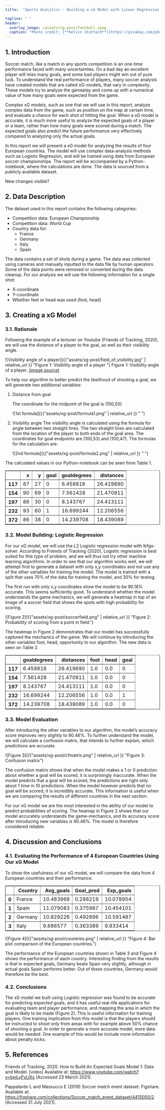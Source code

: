 ```yaml
---
title:  "Sports Analytics - Building a xG Model with Linear Regression (Python, Sklearn, Seaborn)"

tagline: " "
header:
  overlay_image: /assets/xg-post/football.jpeg
  caption: "Photo credit: [**Kelvin Stuttard**](https://pixabay.com/photos/football-soccer-ball-goal-game-2518982/)"
---
```


## 1. Introduction

Soccer match, like a match in any sports competition is an one-time performance faced with many uncertainties. On a bad day an excellent player will miss many goals, and some bad players might win out of pure luck. To understand the real performance of players, many soccer analysts have created models that are called xG-models, that vary in complexity. These models try to analyze the gameplay and come up with a numerical value of how many goals were expected from the game.

Complex xG models, such as one that we will use in this report, analyze complex data from the game, such as position on the map at certain time, and evaluate a chance for each shot of hitting the goal. When a xG model is accurate, it is much more useful to analyze the expected goals of a player or a team, rather than how many goals were scored during a match. The expected goals also predict the future performance very effectively compared to analyzing only the actual goals.

In this report we will present a xG model for analyzing the results of four European countries. The model will use complex data-analysis methods such as Logistic Regression, and will be trained using data from European soccer championships. The report will be accompanied by a Python-notebook, where the calculations are done. The data is sourced from a publicly available dataset.

New changes visible?


## 2. Data Description
The dataset used in this report contains the following categories:  
* Competition data: European Championship
* Competition data: World Cup
* Country data for:
    * France
    * Germany
    * Italy
    * Spain

The data contains a set of shots during a game. The data was collected using cameras and manually inputted to the data file by human operators. Some of the data points were removed or converted during the data cleanup. For our analysis we will use the following information for a single shot:  
* X-coordinate
* Y-coordinate
* Whether feet or head was used (foot, head)

## 3. Creating a xG Model
### 3.1. Rationale

Following the example of a lecturer on Youtube (Friends of Tracking, 2020), we will use the distance of a player to the goal, as well as their visibility angle.

![Visibility angle of a player]({{"assets/xg-post/field_of_visibility.jpg" | relative_url }} "Figure 1: Visibility angle of a player ")
Figure 1: Visibility angle of a player. [(image source)](https://photostockeditor.com/image/football-soccer-player-making-goal-soccer-34841 "(image source)")

To help our algorithm to better predict the likelihood of shooting a goal, we will generate two additional variables:

1. Distance from goal

    The coordinate for the midpoint of the goal is (100,50)

    ![1st formula]({{"assets/xg-post/formula1.png" | relative_url }} " ")


2. Visibility angle
    The visibility angle is calculated using the formula for angle between two straight lines. The two straight lines are calculated from the location of the player to both ends of the goal area. The coordinates for goal endpoints are (100,53) and (100,47). The formulas for the calculation are:
 
    ![2nd formula]({{"assets/xg-post/formula2.png" | relative_url }} " ")


The calculated values in our Python-notebook can be seen from Table 1.

<div>
<style scoped>
    .dataframe tbody tr th:only-of-type {
        vertical-align: middle;
    }

    .dataframe tbody tr th {
        vertical-align: top;
    }

    .dataframe thead th {
        text-align: right;
    }
</style>
<table border="1" class="dataframe">
  <thead>
    <tr style="text-align: right;">
      <th></th>
      <th>x</th>
      <th>y</th>
      <th>goal</th>
      <th>goaldegrees</th>
      <th>distances</th>
    </tr>
  </thead>
  <tbody>
    <tr>
      <th>117</th>
      <td>87</td>
      <td>27</td>
      <td>0</td>
      <td>6.458816</td>
      <td>26.419690</td>
    </tr>
    <tr>
      <th>154</th>
      <td>90</td>
      <td>69</td>
      <td>0</td>
      <td>7.561428</td>
      <td>21.470911</td>
    </tr>
    <tr>
      <th>197</th>
      <td>86</td>
      <td>30</td>
      <td>0</td>
      <td>8.143767</td>
      <td>24.413111</td>
    </tr>
    <tr>
      <th>232</th>
      <td>93</td>
      <td>60</td>
      <td>1</td>
      <td>16.699244</td>
      <td>12.206556</td>
    </tr>
    <tr>
      <th>372</th>
      <td>86</td>
      <td>38</td>
      <td>0</td>
      <td>14.239708</td>
      <td>18.439089</td>
    </tr>
  </tbody>
</table>
</div>


### 3.2. Model Building: Logistic Regression

For our xG model, we will use the L2 Logistic regression model with lbfgs-solver. According to Friends of Tracking (2020), Logistic regression is best suited for this type of problem, and we will thus not try other machine learning algorithms.
In order to see that our algorithm works well, we will attempt first to generate a dataset with only x,y coordinates and not use any of the other variables for training the model. The model is trained with a split that uses 70% of the data for training the model, and 30% for testing.

The first run with only x,y coordinates show the model to be 90.18% accurate. This seems sufficiently good. To understand whether the model understands the game mechanics, we will generate a heatmap in top of an image of a soccer field that shows the spots with high probability for scoring.

![Figure 2]({{"assets/xg-post/soccerfield.png" | relative_url }} "Figure 2: Probability of scoring from a point in field.")


The heatmap in Figure 2 demonstrates that our model has successfully captured the mechanics of the game. We will continue by introducing the other variables foot, head, opportunity to our algorithm. The new data is seen on Table 2.


<div>
<style scoped>
    .dataframe tbody tr th:only-of-type {
        vertical-align: middle;
    }

    .dataframe tbody tr th {
        vertical-align: top;
    }

    .dataframe thead th {
        text-align: right;
    }
</style>
<table border="1" class="dataframe">
  <thead>
    <tr style="text-align: right;">
      <th></th>
      <th>goaldegrees</th>
      <th>distances</th>
      <th>foot</th>
      <th>head</th>
      <th>goal</th>
    </tr>
  </thead>
  <tbody>
    <tr>
      <th>117</th>
      <td>6.458816</td>
      <td>26.419690</td>
      <td>1.0</td>
      <td>0.0</td>
      <td>0</td>
    </tr>
    <tr>
      <th>154</th>
      <td>7.561428</td>
      <td>21.470911</td>
      <td>1.0</td>
      <td>0.0</td>
      <td>0</td>
    </tr>
    <tr>
      <th>197</th>
      <td>8.143767</td>
      <td>24.413111</td>
      <td>1.0</td>
      <td>0.0</td>
      <td>0</td>
    </tr>
    <tr>
      <th>232</th>
      <td>16.699244</td>
      <td>12.206556</td>
      <td>1.0</td>
      <td>0.0</td>
      <td>1</td>
    </tr>
    <tr>
      <th>372</th>
      <td>14.239708</td>
      <td>18.439089</td>
      <td>1.0</td>
      <td>0.0</td>
      <td>0</td>
    </tr>
  </tbody>
</table>
</div>


### 3.3. Model Evaluation

After introducing the other variables to our algorithm, the model’s accuracy score improves very slightly to 90.46%. To further understand the model, we will calculate a confusion matrix, that intends to further explain, which predictions are accurate.


![Figure 3]({{"assets/xg-post/cfmatrix.png" | relative_url }}  "Figure 3: Confusion matrix")

The confusion matrix shows that when the model makes a 1 or 0 prediction about whether a goal will be scored, it is surprisingly inaccurate. When the model predicts that a goal will be scored, the predictions are right only about 1 time in 10 predictions. When the model however predicts that no goal will be scored, it is incredibly accurate. This information is useful when we are comparing the results of different countries in the next section.

For our xG model we are the most interested in the ability of our model to predict probabilities of scoring. The heamap in Figure 2 shows that our model accurately understands the game-mechanics, and its accuracy score after introducing new variables is 90.46%. The model is therefore considered reliable. 

## 4. Discussion and Conclusions
### 4.1. Evaluating the Performance of 4 European Countries Using Our xG Model

To show the usefulness of our xG model, we will compare the data from 4 European countries and their performance.

<div>
<style scoped>
    .dataframe tbody tr th:only-of-type {
        vertical-align: middle;
    }

    .dataframe tbody tr th {
        vertical-align: top;
    }

    .dataframe thead th {
        text-align: right;
    }
</style>
<table border="1" class="dataframe">
  <thead>
    <tr style="text-align: right;">
      <th></th>
      <th>Country</th>
      <th>Avg_goals</th>
      <th>Goal_pred</th>
      <th>Exp_goals</th>
    </tr>
  </thead>
  <tbody>
    <tr>
      <th>0</th>
      <td>France</td>
      <td>10.483968</td>
      <td>0.288219</td>
      <td>10.078954</td>
    </tr>
    <tr>
      <th>1</th>
      <td>Spain</td>
      <td>11.079083</td>
      <td>0.375987</td>
      <td>10.454101</td>
    </tr>
    <tr>
      <th>2</th>
      <td>Germany</td>
      <td>10.829226</td>
      <td>0.492896</td>
      <td>10.591487</td>
    </tr>
    <tr>
      <th>3</th>
      <td>Italy</td>
      <td>9.686577</td>
      <td>0.363389</td>
      <td>9.833414</td>
    </tr>
  </tbody>
</table>
</div>


![Figure 4]({{"assets/xg-post/countries.png" | relative_url }} "Figure 4: Bar plot comparison of the European countries.")

The performance of the European countries shown in Table 3 and Figure 4 shows the performance of each country. Interesting finding from the results is that in expected goals, Germany beats Spain very slightly, although in actual goals Spain performs better. Out of these countries, Germany would therefore be the best.


### 4.2. Conclusions

The xG model we built using Logistic regression was found to be accurate for predicting expected goals, and it has useful real-life applications for evaluating team and player performance, and mapping the area in which the goal is likely to be made (Figure 2). This is useful information for training players. One training implication from this model is that the players should be instructed to shoot only from areas with for example above 50% chance of shooting a goal. In order to generate a more accurate model, more data would be needed. One example of this would be include more information about penalty kicks.


## 5. References

Friends of Tracking, 2020. How to Build An Expected Goals Model 1: Data and Model. [video] Available at: https://www.youtube.com/watch?v=bpjLyFyLlXs [Accessed 23 March 2021].

Pappalardo L and Massucco E (2019) Soccer match event dataset. Figshare. Available at: https://figshare.com/collections/Soccer_match_event_dataset/4415000/2 [Accessed 31 July 2021].







